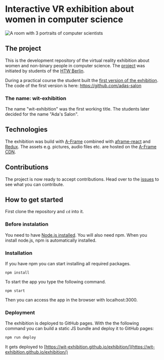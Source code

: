 # Interactive VR exhibition about women in computer science

![A room with 3 portraits of computer scientists](https://ucarecdn.com/aae0831e-3338-4d65-834a-36b7c73584b4/)

## The project 

This is the development repository of the virtual reality exhibition about women and non-binary people in computer science. The [project](https://wit-exhibition.github.io/project/) was initiated by students of the [HTW Berlin](https://fiw.htw-berlin.de/). 

During a practical course the student built the [first version of the exhibition](https://adas-salon.github.io/). The code of the first version is here: https://github.com/adas-salon

### The name: wit-exhibition
The name "wit-exhibition" was the first working title. The students later decided for the name "Ada's Salon".

## Technologies

The exhibition was build with [A-Frame](https://aframe.io/) combined with [aframe-react](https://github.com/ngokevin/aframe-react) and [Redux](https://redux.js.org/). The assets e.g. pictures, audio files etc. are hosted on the [A-Frame CDN](https://cdn.aframe.io/).

##  Contributions

The project is now ready to accept contributions. Head over to the [issues](https://github.com/wit-exhibition/exhibition/issues) to see what you can contribute.

## How to get started

First clone the repository and `cd` into it.

### Before instalation

You need to have [Node.js installed](https://docs.npmjs.com/getting-started/installing-node). You will also need npm. When you install node.js, npm is automatically installed.

### Installation

If you have npm you can start installing all required packages.
```
npm install
```

To start the app you type the following command.
```
npm start
```

Then you can access the app in the browser with localhost:3000.

### Deployment
The exhibition is deployed to GitHub pages. With the the following command you can build a static JS bundle and deploy it to GitHub pages:

```bash
npm run deploy
```

It gets deployed to [https://wit-exhibition.github.io/exhibition/](https://wit-exhibition.github.io/exhibition/)
